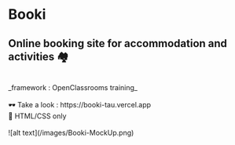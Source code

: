 # Booki
##   Online booking site for accommodation and activities 🏘
<br>
_framework : OpenClassrooms training_ 
<br><br>
🕶 Take a look : https://booki-tau.vercel.app
<br>
🌌 HTML/CSS only
<br><br>
![alt text](/images/Booki-MockUp.png)
